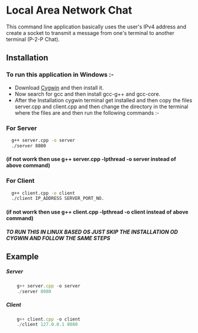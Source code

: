 
# Local Area Network Chat 

This command line application basically uses the user's IPv4 address and create a socket to transmit a message from one's terminal to another terminal (P-2-P Chat).


## Installation

### To run this application in Windows :-
* Download [Cygwin](https://www.cygwin.com/install.html) and then install it.
* Now search for gcc and then install gcc-g++ and gcc-core.
* After the Installation cygwin terminal get installed and then copy the files server.cpp and client.cpp and then change the directory in the terminal where the files are and then run the following commands :-
### For Server
```bash
  g++ server.cpp -o server 
  ./server 8080 
```
#### (if not worrk then use g++ server.cpp -lpthread -o server instead of above command)
### For Client
```bash
  g++ client.cpp -o client
  ./client IP_ADDRESS SERVER_PORT_NO.
```
#### (if not worrk then use g++ client.cpp -lpthread -o client instead of above command)
##### TO RUN THIS IN LINUX BASED OS JUST SKIP THE INSTALLATION OD CYGWIN AND FOLLOW THE SAME STEPS
## Example

##### Server
```javascript
    g++ server.cpp -o server 
    ./server 8080
```
##### Client
```javascript
    g++ client.cpp -o client 
    ./client 127.0.0.1 8080
```
